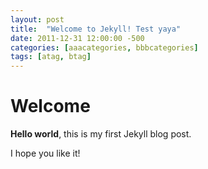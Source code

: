 ```yaml
---
layout: post
title:  "Welcome to Jekyll! Test yaya"
date: 2011-12-31 12:00:00 -500
categories: [aaacategories, bbbcategories]
tags: [atag, btag]
---
```


# Welcome

**Hello world**, this is my first Jekyll blog post.

I hope you like it!